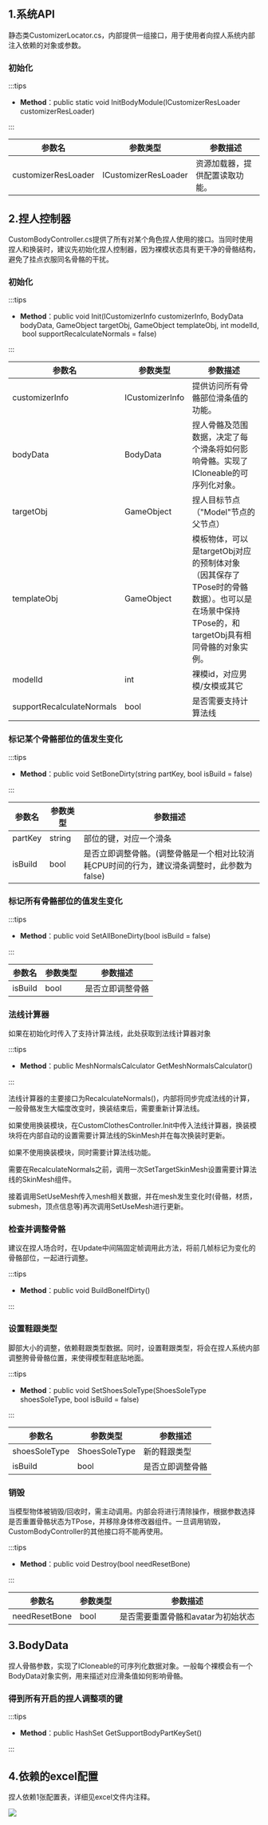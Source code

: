 ## 1.系统API
静态类CustomizerLocator.cs，内部提供一组接口，用于使用者向捏人系统内部注入依赖的对象或参数。

### 初始化
:::tips
+ **Method**：public static void InitBodyModule(ICustomizerResLoader customizerResLoader)

:::

| 参数名 | 参数类型 | 参数描述 |
| --- | --- | --- |
| customizerResLoader | ICustomizerResLoader | 资源加载器，提供配置读取功能。 |




## 2.捏人控制器
CustomBodyController.cs提供了所有对某个角色捏人使用的接口。当同时使用捏人和换装时，建议先初始化捏人控制器，因为裸模状态具有更干净的骨骼结构，避免了挂点衣服同名骨骼的干扰。

### 初始化
:::tips
+ **Method**：public void Init(ICustomizerInfo customizerInfo, BodyData bodyData, GameObject targetObj, GameObject templateObj, int modelId,  bool supportRecalculateNormals = false)

:::

| 参数名 | 参数类型 | 参数描述 |
| --- | --- | --- |
| customizerInfo | ICustomizerInfo | 提供访问所有骨骼部位滑条值的功能。 |
| bodyData | BodyData | 捏人骨骼及范围数据，决定了每个滑条将如何影响骨骼。实现了ICloneable的可序列化对象。 |
| targetObj | GameObject | 捏人目标节点（"Model"节点的父节点） |
| templateObj | GameObject | 模板物体，可以是targetObj对应的预制体对象（因其保存了TPose时的骨骼数据）。也可以是在场景中保持TPose的，和targetObj具有相同骨骼的对象实例。 |
| modelId | int | 裸模id，对应男模/女模或其它 |
| supportRecalculateNormals | bool | 是否需要支持计算法线 |




### 标记某个骨骼部位的值发生变化
:::tips
+ **Method**：public void SetBoneDirty(string partKey, bool isBuild = false)

:::

| 参数名 | 参数类型 | 参数描述 |
| --- | --- | --- |
| partKey | string | 部位的键，对应一个滑条 |
| isBuild | bool | 是否立即调整骨骼。(调整骨骼是一个相对比较消耗CPU时间的行为，建议滑条调整时，此参数为false) |




### 标记所有骨骼部位的值发生变化
:::tips
+ **Method**：public void SetAllBoneDirty(bool isBuild = false)

:::

| 参数名 | 参数类型 | 参数描述 |
| --- | --- | --- |
| isBuild | bool | 是否立即调整骨骼 |




### 法线计算器
如果在初始化时传入了支持计算法线，此处获取到法线计算器对象

:::tips
+ **Method**：public MeshNormalsCalculator GetMeshNormalsCalculator()

:::

法线计算器的主要接口为RecalculateNormals()，内部将同步完成法线的计算，一般骨骼发生大幅度改变时，换装结束后，需要重新计算法线。



如果使用换装模块，在CustomClothesController.Init中传入法线计算器，换装模块将在内部自动的设置需要计算法线的SkinMesh并在每次换装时更新。



如果不使用换装模块，同时需要计算法线功能。

需要在RecalculateNormals之前，调用一次SetTargetSkinMesh设置需要计算法线的SkinMesh组件。

接着调用SetUseMesh传入mesh相关数据，并在mesh发生变化时(骨骼，材质，submesh，顶点信息等)再次调用SetUseMesh进行更新。



### 检查并调整骨骼
建议在捏人场合时，在Update中间隔固定帧调用此方法，将前几帧标记为变化的骨骼部位，一起进行调整。

:::tips
+ **Method**：public void BuildBoneIfDirty()

:::



### 设置鞋跟类型
脚部大小的调整，依赖鞋跟类型数据。同时，设置鞋跟类型，将会在捏人系统内部调整胯骨骨骼位置，来使得模型鞋底贴地面。

:::tips
+ **Method**：public void SetShoesSoleType(ShoesSoleType shoesSoleType, bool isBuild = false)

:::

| 参数名 | 参数类型 | 参数描述 |
| --- | --- | --- |
| shoesSoleType | ShoesSoleType | 新的鞋跟类型 |
| isBuild | bool | 是否立即调整骨骼 |




### 销毁
当模型物体被销毁/回收时，需主动调用。内部会将进行清除操作，根据参数选择是否重置骨骼状态为TPose，并移除身体修改器组件。一旦调用销毁，CustomBodyController的其他接口将不能再使用。

:::tips
+ **Method**：public void Destroy(bool needResetBone)

:::

| 参数名 | 参数类型 | 参数描述 |
| --- | --- | --- |
| needResetBone | bool | 是否需要重置骨骼和avatar为初始状态 |


## 3.BodyData
捏人骨骼参数，实现了ICloneable的可序列化数据对象。一般每个裸模会有一个BodyData对象实例，用来描述对应滑条值如何影响骨骼。

### 得到所有开启的捏人调整项的键
:::tips
+ **Method**：public HashSet<string> GetSupportBodyPartKeySet()

:::



## 4.依赖的excel配置
捏人依赖1张配置表，详细见excel文件内注释。

![](https://cdn.nlark.com/yuque/0/2024/png/43256925/1721039884739-0c166e82-b11b-48f8-95bb-22b552d49bcb.png)

